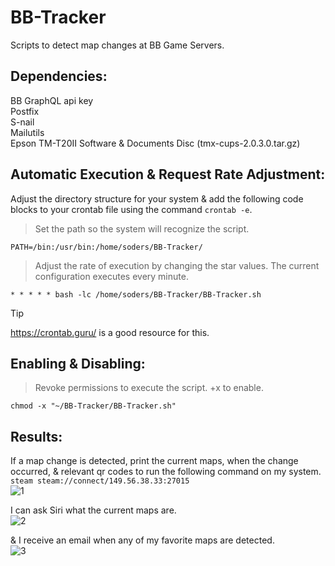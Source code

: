 # BB-Tracker
Scripts to detect map changes at BB Game Servers.

## Dependencies:
BB GraphQL api key\
Postfix\
S-nail\
Mailutils\
Epson TM-T20II Software & Documents Disc (tmx-cups-2.0.3.0.tar.gz)

## Automatic Execution & Request Rate Adjustment:
Adjust the directory structure for your system & add the following code blocks to your crontab file using the command ```crontab -e```.

> Set the path so the system will recognize the script.
> 
```PATH=/bin:/usr/bin:/home/soders/BB-Tracker/```

> Adjust the rate of execution by changing the star values. The current configuration executes every minute.

```* * * * * bash -lc /home/soders/BB-Tracker/BB-Tracker.sh```

> [!TIP]
> https://crontab.guru/ is a good resource for this.

## Enabling & Disabling:
> Revoke permissions to execute the script. +x to enable.

```chmod -x "~/BB-Tracker/BB-Tracker.sh"```

## Results:
If a map change is detected, print the current maps, when the change occurred, & relevant qr codes to run the following command on my system. ```steam steam://connect/149.56.38.33:27015```\
![1](https://github.com/Sod-ers/BB-Tracker/blob/main/Examples/1.jpg)

I can ask Siri what the current maps are.\
![2](https://github.com/Sod-ers/BB-Tracker/blob/main/Examples/2.jpg)

& I receive an email when any of my favorite maps are detected.\
![3](https://github.com/Sod-ers/BB-Tracker/blob/main/Examples/3.jpg)
